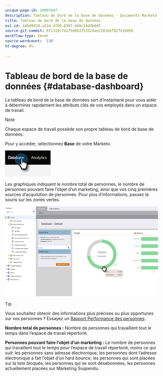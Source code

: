 ```yaml
---
unique-page-id: 10097447
description: Tableau de bord de la base de données - Documents Marketo - Documentation du produit
title: Tableau de bord de la base de données
exl-id: 44b00d28-a224-4f09-8307-468c14ddb0df
source-git-commit: 6f1319c7a175d6b3753324ae21816efb2f416050
workflow-type: tm+mt
source-wordcount: '138'
ht-degree: 0%

---
```


# Tableau de bord de la base de données {#database-dashboard}

Le tableau de bord de la base de données sert d’instantané pour vous aider à déterminer rapidement les attributs clés de vos employés dans un espace de travail.

>[!NOTE]
>
>Chaque espace de travail possède son propre tableau de bord de base de données.

Pour y accéder, sélectionnez **Base** de votre Marketo.

![](assets/database-dashboard-1.png)

Les graphiques indiquent le nombre total de personnes, le nombre de personnes pouvant faire l’objet d’un marketing, ainsi que vos cinq premières sources d’acquisition de personnes. Pour plus d’informations, passez la souris sur les zones vertes.

![](assets/database-dashboard-2.png)

>[!TIP]
>
>Vous souhaitez obtenir des informations plus précises ou plus opportunes sur vos personnes ? Essayez un [Rapport Performance des personnes](/help/marketo/product-docs/reporting/basic-reporting/report-types/people-performance-report.md).

**Nombre total de personnes :** Nombre de personnes qui travaillent tout le temps dans l’espace de travail répertorié.

**Personnes pouvant faire l’objet d’un marketing :** Le nombre de personnes qui travaillent tout le temps pour l’espace de travail répertorié, _moins ce qui suit_: les personnes sans adresse électronique, les personnes dont l’adresse électronique a fait l’objet d’un hard bounce, les personnes qui sont placées sur la liste bloquée, les personnes qui se sont désabonnées, les personnes actuellement placées sur Marketing Suspendu.
